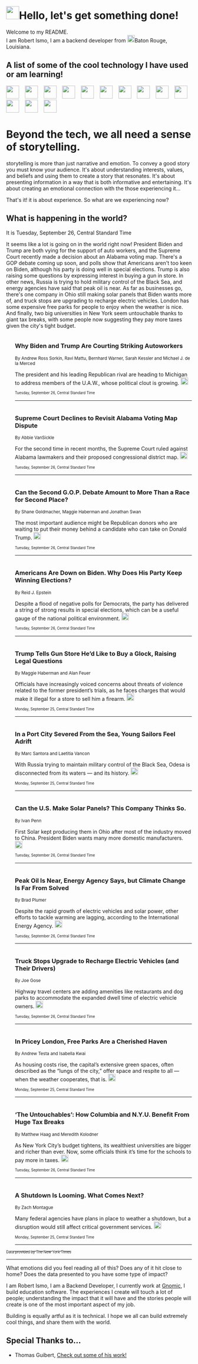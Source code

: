 <h1><img src="https://emojis.slackmojis.com/emojis/images/1643514375/3493/hot-coffee.gif?1643514375" width="35"/>Hello, let's get something done!</h1>

<p>Welcome to my README.<br/>
I am Robert Ismo, I am a backend developer from <img src="https://emojis.slackmojis.com/emojis/images/1638395689/50435/moulin_rouge.png?1638395689" width="20"/>Baton Rouge, Louisiana.</p>
<h2>A list of some of the cool technology I have used or am learning!</h2>
<p>
<img src="https://emojis.slackmojis.com/emojis/images/1643516091/21142/meow_bongotap.gif?1643516091" width="35" alt="">
<img src="https://img.shields.io/badge/Favorite%20Frontend%20Framework-SvelteKit-f83903" alt="">
<img src="https://img.shields.io/badge/Second%20Favorite-Vue-40b581" alt="">
<img src="https://img.shields.io/badge/Most%20Used%20Runtime-Nodejs-78b061" alt="">
<img src="https://emojis.slackmojis.com/emojis/images/1643517416/34482/fire.gif?1643517416" width="35" alt="">
<img src="https://img.shields.io/badge/Javascript%20But%20Better-Typescript-0078ca" alt="">
<img src="https://img.shields.io/badge/Favorite%20Language-Elixir-3e244d" alt="">
<img src="https://img.shields.io/badge/Containerize%20Everything-Docker-6ac9ef" alt="">
<img src="https://emojis.slackmojis.com/emojis/images/1643514596/5999/meow_party.gif?1643514596" width="35" alt="">
<img src="https://img.shields.io/badge/API%20Love%20Language-Graphql-de32a5" alt="">
<img src="https://img.shields.io/badge/Our%20Favorite%20Version%20Controller-Git-e94f33" alt="">
<img src="https://img.shields.io/badge/Favorite%20Database-Redis-d42d1d" alt="">
<img src="https://emojis.slackmojis.com/emojis/images/1643514559/5584/deployparrot.gif?1643514559" width="35" alt="">
<img src="https://img.shields.io/badge/Container%20Interstate-RabbitMQ-f66200" alt="">
<img src="https://img.shields.io/badge/Gotta%20Learn-Kubernetes-316adf" alt="">
<img src="https://img.shields.io/badge/Really%20Mature%20Now-WASM-654fef" alt="">
<img src="https://emojis.slackmojis.com/emojis/images/1666642497/61942/dance_vibe.gif?1666642497" width="35" alt="">
<img src="https://img.shields.io/badge/For%20My%20M1-ARM64-657d96" alt="">
<img src="https://img.shields.io/badge/Loving%20This%20So%20Much-TailwindCSS-17bcb5" alt="">
<img src="https://img.shields.io/badge/Cool%20Build%20Tool-Vite-f9cb24" alt="">
<img src="https://emojis.slackmojis.com/emojis/images/1669231376/62819/working-on-it.gif?1669231376" width="35" alt="">
<img src="https://img.shields.io/badge/Fun%20and%20Easy%20Database-MongoDB-5f8c49" alt="">
<img src="https://img.shields.io/badge/JS%20Life%20Support-NPM-c73737" alt="">
<img src="https://img.shields.io/badge/I%20Liked%20It-DynamoDB-0073b9" alt="">
<img src="https://emojis.slackmojis.com/emojis/images/1643514045/46/question.gif?1643514045" width="35" alt="">
<img src="https://img.shields.io/badge/cool-React-60d6f9" alt="">
<img src="https://img.shields.io/badge/Future%20Big%20Project-Lambda-f37e00" alt="">
<img src="https://img.shields.io/badge/NPM%20But%20Better-PNPM-f1aa07" alt="">
<img src="https://emojis.slackmojis.com/emojis/images/1643514943/9662/fbwow.gif?1643514943" width="35" alt="">
<img src="https://img.shields.io/badge/First%20Language-C-662079" alt="">
<img src="https://img.shields.io/badge/Where%20I%20Deploy%20Frontend-Vercel-000000" alt="">
<img src="https://img.shields.io/badge/Who%20Does%20not%20Want%20an%20App-Swift-f9492a" alt="">
<img src="https://emojis.slackmojis.com/emojis/images/1643514058/151/javascript.png?1643514058" width="35" alt="">
<img src="https://img.shields.io/badge/cool-Python-fbd542" alt="">
<img src="https://img.shields.io/badge/Favorite%20Something-Stripe-656cdc" alt="">
<img src="https://img.shields.io/badge/Of%20Course-HTML5-ed6327" alt="">
<img src="https://emojis.slackmojis.com/emojis/images/1660415405/60731/bomb.gif?1660415405" width="35" alt="">
<img src="https://img.shields.io/badge/hate-CSS-2964ec" alt="">
<img src="https://img.shields.io/badge/Learning-CircleCI-141215" alt="">
<img src="https://img.shields.io/badge/Learning-Rust-fbbb3b" alt="">
<img src="https://emojis.slackmojis.com/emojis/images/1660415397/60712/writing-hand.gif?1660415397" width="35" alt="">
<img src="https://img.shields.io/badge/Dev%20Browser%20of%20Choice-Firefox-cc4e26" alt="">
<img src="https://img.shields.io/badge/Recoverying%20From%20Windows-UNIX-1781e3" alt="">
<img src="https://img.shields.io/badge/LOVE-LogSeq-90c1c2" alt="">
<img src="https://emojis.slackmojis.com/emojis/images/1643514066/223/kirby.gif?1643514066" width="35" alt="">
<img src="https://img.shields.io/badge/Daily%20Driver-MacOS-e6e6e8" alt="">
<img src="https://img.shields.io/badge/Git%20Server-Github-000000" alt="">
<img src="https://img.shields.io/badge/enjoyable-EC2-f17428" alt="">
<img src="https://emojis.slackmojis.com/emojis/images/1643514239/2069/excited.gif?1643514239" width="35" alt="">
</p>
<h1>Beyond the tech, we all need a sense of storytelling.</h1>
<p>storytelling is more than just narrative and emotion. To convey a good story you must know your audience. It's about understanding interests, values, and beliefs and using them to create a story that resonates. It's about presenting information in a way that is both informative and entertaining. It's about creating an emotional connection with the those experiencing it...</p>
<p>That's it! it is about experience. So what are we experiencing now?</p>
<h2>What is happening in the world?</h2>
<p>It is Tuesday, September 26, Central Standard Time</p>
<p>
It seems like a lot is going on in the world right now! President Biden and Trump are both vying for the support of auto workers, and the Supreme Court recently made a decision about an Alabama voting map. There&#39;s a GOP debate coming up soon, and polls show that Americans aren&#39;t too keen on Biden, although his party is doing well in special elections. Trump is also raising some questions by expressing interest in buying a gun in store. In other news, Russia is trying to hold military control of the Black Sea, and energy agencies have said that peak oil is near. As far as businesses go, there&#39;s one company in Ohio still making solar panels that Biden wants more of, and truck stops are upgrading to recharge electric vehicles. London has some expensive free parks for people to enjoy when the weather is nice. And finally, two big universities in New York seem untouchable thanks to giant tax breaks, with some people now suggesting they pay more taxes given the city&#39;s tight budget.</p>
<ol>
<img src="https://img.shields.io/badge/-business-blue" alt="">
<h3>Why Biden and Trump Are Courting Striking Autoworkers</h3>
<sub>By Andrew Ross Sorkin, Ravi Mattu, Bernhard Warner, Sarah Kessler and Michael J. de la Merced</sub>
<p>The president and his leading Republican rival are heading to Michigan to address members of the U.A.W., whose political clout is growing.  <a href="https://nyti.ms/3PxBYvd"><img src="https://developer.nytimes.com/files/poweredby_nytimes_30b.png?v=1583354208352" height="20"></a></p>
<sub><sub>Tuesday, September 26, Central Standard Time</sub></sub>
<hr/>
<img src="https://img.shields.io/badge/-us-blue" alt="">
<h3>Supreme Court Declines to Revisit Alabama Voting Map Dispute</h3>
<sub>By Abbie VanSickle</sub>
<p>For the second time in recent months, the Supreme Court ruled against Alabama lawmakers and their proposed congressional district map.  <a href="https://nyti.ms/3t5MSR7"><img src="https://developer.nytimes.com/files/poweredby_nytimes_30b.png?v=1583354208352" height="20"></a></p>
<sub><sub>Tuesday, September 26, Central Standard Time</sub></sub>
<hr/>
<img src="https://img.shields.io/badge/-us-blue" alt="">
<h3>Can the Second G.O.P. Debate Amount to More Than a Race for Second Place?</h3>
<sub>By Shane Goldmacher, Maggie Haberman and Jonathan Swan</sub>
<p>The most important audience might be Republican donors who are waiting to put their money behind a candidate who can take on Donald Trump.  <a href="https://nyti.ms/3t5OOsR"><img src="https://developer.nytimes.com/files/poweredby_nytimes_30b.png?v=1583354208352" height="20"></a></p>
<sub><sub>Tuesday, September 26, Central Standard Time</sub></sub>
<hr/>
<img src="https://img.shields.io/badge/-us-blue" alt="">
<h3>Americans Are Down on Biden. Why Does His Party Keep Winning Elections?</h3>
<sub>By Reid J. Epstein</sub>
<p>Despite a flood of negative polls for Democrats, the party has delivered a string of strong results in special elections, which can be a useful gauge of the national political environment.  <a href="https://nyti.ms/3rtXVDk"><img src="https://developer.nytimes.com/files/poweredby_nytimes_30b.png?v=1583354208352" height="20"></a></p>
<sub><sub>Tuesday, September 26, Central Standard Time</sub></sub>
<hr/>
<img src="https://img.shields.io/badge/-us-blue" alt="">
<h3>Trump Tells Gun Store He’d Like to Buy a Glock, Raising Legal Questions</h3>
<sub>By Maggie Haberman and Alan Feuer</sub>
<p>Officials have increasingly voiced concerns about threats of violence related to the former president’s trials, as he faces charges that would make it illegal for a store to sell him a firearm.  <a href="https://nyti.ms/3PozmiU"><img src="https://developer.nytimes.com/files/poweredby_nytimes_30b.png?v=1583354208352" height="20"></a></p>
<sub><sub>Monday, September 25, Central Standard Time</sub></sub>
<hr/>
<img src="https://img.shields.io/badge/-world-blue" alt="">
<h3>In a Port City Severed From the Sea, Young Sailors Feel Adrift</h3>
<sub>By Marc Santora and Laetitia Vancon</sub>
<p>With Russia trying to maintain military control of the Black Sea, Odesa is disconnected from its waters — and its history.  <a href="https://nyti.ms/3LZLTZB"><img src="https://developer.nytimes.com/files/poweredby_nytimes_30b.png?v=1583354208352" height="20"></a></p>
<sub><sub>Monday, September 25, Central Standard Time</sub></sub>
<hr/>
<img src="https://img.shields.io/badge/-business-blue" alt="">
<h3>Can the U.S. Make Solar Panels? This Company Thinks So.</h3>
<sub>By Ivan Penn</sub>
<p>First Solar kept producing them in Ohio after most of the industry moved to China. President Biden wants many more domestic manufacturers.  <a href="https://nyti.ms/3ZwdF5c"><img src="https://developer.nytimes.com/files/poweredby_nytimes_30b.png?v=1583354208352" height="20"></a></p>
<sub><sub>Tuesday, September 26, Central Standard Time</sub></sub>
<hr/>
<img src="https://img.shields.io/badge/-climate-blue" alt="">
<h3>Peak Oil Is Near, Energy Agency Says, but Climate Change Is Far From Solved</h3>
<sub>By Brad Plumer</sub>
<p>Despite the rapid growth of electric vehicles and solar power, other efforts to tackle warming are lagging, according to the International Energy Agency.  <a href="https://nyti.ms/4598KIT"><img src="https://developer.nytimes.com/files/poweredby_nytimes_30b.png?v=1583354208352" height="20"></a></p>
<sub><sub>Tuesday, September 26, Central Standard Time</sub></sub>
<hr/>
<img src="https://img.shields.io/badge/-business-blue" alt="">
<h3>Truck Stops Upgrade to Recharge Electric Vehicles (and Their Drivers)</h3>
<sub>By Joe Gose</sub>
<p>Highway travel centers are adding amenities like restaurants and dog parks to accommodate the expanded dwell time of electric vehicle owners.  <a href="https://nyti.ms/3ERTgy1"><img src="https://developer.nytimes.com/files/poweredby_nytimes_30b.png?v=1583354208352" height="20"></a></p>
<sub><sub>Tuesday, September 26, Central Standard Time</sub></sub>
<hr/>
<img src="https://img.shields.io/badge/-world-blue" alt="">
<h3>In Pricey London, Free Parks Are a Cherished Haven</h3>
<sub>By Andrew Testa and Isabella Kwai</sub>
<p>As housing costs rise, the capital’s extensive green spaces, often described as the “lungs of the city,” offer space and respite to all — when the weather cooperates, that is.  <a href="https://nyti.ms/462LYUb"><img src="https://developer.nytimes.com/files/poweredby_nytimes_30b.png?v=1583354208352" height="20"></a></p>
<sub><sub>Monday, September 25, Central Standard Time</sub></sub>
<hr/>
<img src="https://img.shields.io/badge/-nyregion-blue" alt="">
<h3>‘The Untouchables’: How Columbia and N.Y.U. Benefit From Huge Tax Breaks</h3>
<sub>By Matthew Haag and Meredith Kolodner</sub>
<p>As New York City’s budget tightens, its wealthiest universities are bigger and richer than ever. Now, some officials think it’s time for the schools to pay more in taxes.  <a href="https://nyti.ms/46sQ5ZB"><img src="https://developer.nytimes.com/files/poweredby_nytimes_30b.png?v=1583354208352" height="20"></a></p>
<sub><sub>Tuesday, September 26, Central Standard Time</sub></sub>
<hr/>
<img src="https://img.shields.io/badge/-us-blue" alt="">
<h3>A Shutdown Is Looming. What Comes Next?</h3>
<sub>By Zach Montague</sub>
<p>Many federal agencies have plans in place to weather a shutdown, but a disruption would still affect critical government services.  <a href="https://nyti.ms/46269BN"><img src="https://developer.nytimes.com/files/poweredby_nytimes_30b.png?v=1583354208352" height="20"></a></p>
<sub><sub>Monday, September 25, Central Standard Time</sub></sub>
<hr/>
</ol>
<a href="https://developer.nytimes.com"><sub><sub>Data provided by The New York Times</sub></sub></a>
<hr/>
<p>What emotions did you feel reading all of this? Does any of it hit close to home? Does the data presented to you have some type of impact?</p>
<p>I am Robert Ismo, I am a Backend Developer, I currently work at <a href="https://gnomic.education/">Gnomic</a>, I build education software. The experiences I create will touch a lot of people; understanding the impact that it will have and the stories people will create is one of the most important aspect of my job.</p>
<p>Building is equally artful as it is technical. I hope we all can build extremely cool things, and share them with the world.</p>
<h2>Special Thanks to...</h2>
<ul>
<li>Thomas Guibert, <a href="https://github.com/thmsgbrt/thmsgbrt">Check out some of his work!</a></li>
</ul>